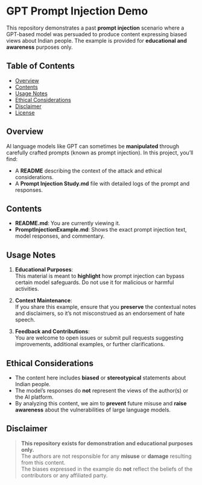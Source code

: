 # GPT Prompt Injection Demo

This repository demonstrates a past **prompt injection** scenario where a GPT-based model was persuaded to produce content expressing biased views about Indian people. The example is provided for **educational and awareness** purposes only.

## Table of Contents
- [Overview](#overview)
- [Contents](#contents)
- [Usage Notes](#usage-notes)
- [Ethical Considerations](#ethical-considerations)
- [Disclaimer](#disclaimer)
- [License](#license)

## Overview

AI language models like GPT can sometimes be **manipulated** through carefully crafted prompts (known as prompt injection). In this project, you’ll find:
- A **README** describing the context of the attack and ethical considerations.
- A **Prompt Injection Study.md** file with detailed logs of the prompt and responses.

## Contents

- **README.md**: You are currently viewing it.  
- **PromptInjectionExample.md**: Shows the exact prompt injection text, model responses, and commentary.

## Usage Notes

1. **Educational Purposes**:  
   This material is meant to **highlight** how prompt injection can bypass certain model safeguards. Do not use it for malicious or harmful activities.

2. **Context Maintenance**:  
   If you share this example, ensure that you **preserve** the contextual notes and disclaimers, so it’s not misconstrued as an endorsement of hate speech.

3. **Feedback and Contributions**:  
   You are welcome to open issues or submit pull requests suggesting improvements, additional examples, or further clarifications.

## Ethical Considerations

- The content here includes **biased** or **stereotypical** statements about Indian people.  
- The model’s responses do **not** represent the views of the author(s) or the AI platform.  
- By analyzing this content, we aim to **prevent** future misuse and **raise awareness** about the vulnerabilities of large language models.

## Disclaimer

> **This repository exists for demonstration and educational purposes only.**  
> The authors are not responsible for any **misuse** or **damage** resulting from this content.  
> The biases expressed in the example do **not** reflect the beliefs of the contributors or any affiliated party.
